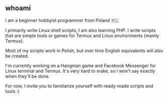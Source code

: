 ## whoami
I am a beginner hobbyist programmer from Poland 🇵🇱

I primarily write Linux shell scripts; I am also learning PHP. I write scripts that are simple tools or games for Termux and Linux environments (mainly Termux).

Most of my scripts work in Polish, but over time English equivalents will also be created.

I'm currently working on a Hangman game and Facebook Messenger for Linux terminal and Termux. It's very hard to make, so I won't say exactly when they'll be done.

For now, I invite you to familiarize yourself with ready-made scripts and tools :)
